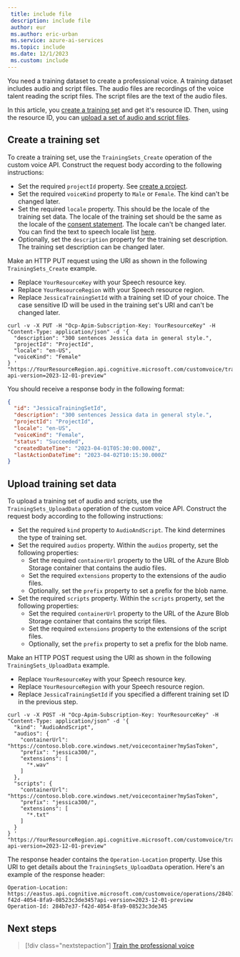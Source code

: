 ```yaml
---
 title: include file
 description: include file
 author: eur
 ms.author: eric-urban
 ms.service: azure-ai-services
 ms.topic: include
 ms.date: 12/1/2023
 ms.custom: include
---
```


You need a training dataset to create a professional voice. A training dataset includes audio and script files. The audio files are recordings of the voice talent reading the script files. The script files are the text of the audio files. 

In this article, you [create a training set](#create-a-training-set) and get it's resource ID. Then, using the resource ID, you can [upload a set of audio and script files](#upload-training-set-data).

## Create a training set

To create a training set, use the `TrainingSets_Create` operation of the custom voice API. Construct the request body according to the following instructions:

- Set the required `projectId` property. See [create a project](../../../../professional-voice-create-project.md).
- Set the required `voiceKind` property to `Male` or `Female`. The kind can't be changed later. 
- Set the required `locale` property. This should be the locale of the training set data. The locale of the training set should be the same as the locale of the [consent statement](../../../../professional-voice-create-consent.md). The locale can't be changed later. You can find the text to speech locale list [here](/azure/ai-services/speech-service/language-support?tabs=tts).
- Optionally, set the `description` property for the training set description. The training set description can be changed later.

Make an HTTP PUT request using the URI as shown in the following `TrainingSets_Create` example. 
- Replace `YourResourceKey` with your Speech resource key.
- Replace `YourResourceRegion` with your Speech resource region.
- Replace `JessicaTrainingSetId` with a training set ID of your choice. The case sensitive ID will be used in the training set's URI and can't be changed later. 

```azurecli-interactive
curl -v -X PUT -H "Ocp-Apim-Subscription-Key: YourResourceKey" -H "Content-Type: application/json" -d '{
  "description": "300 sentences Jessica data in general style.",
  "projectId": "ProjectId",
  "locale": "en-US",
  "voiceKind": "Female"
} '  "https://YourResourceRegion.api.cognitive.microsoft.com/customvoice/trainingsets/JessicaTrainingSetId?api-version=2023-12-01-preview"
```

You should receive a response body in the following format:

```json
{
  "id": "JessicaTrainingSetId",
  "description": "300 sentences Jessica data in general style.",
  "projectId": "ProjectId",
  "locale": "en-US",
  "voiceKind": "Female",
  "status": "Succeeded",
  "createdDateTime": "2023-04-01T05:30:00.000Z",
  "lastActionDateTime": "2023-04-02T10:15:30.000Z"
}
```

## Upload training set data

To upload a training set of audio and scripts, use the `TrainingSets_UploadData` operation of the custom voice API. Construct the request body according to the following instructions:

- Set the required `kind` property to `AudioAndScript`. The kind determines the type of training set. 
- Set the required `audios` property. Within the `audios` property, set the following properties:
  - Set the required `containerUrl` property to the URL of the Azure Blob Storage container that contains the audio files.
  - Set the required `extensions` property to the extensions of the audio files. 
  - Optionally, set the `prefix` property to set a prefix for the blob name. 
- Set the required `scripts` property. Within the `scripts` property, set the following properties:
  - Set the required `containerUrl` property to the URL of the Azure Blob Storage container that contains the script files.
  - Set the required `extensions` property to the extensions of the script files.
  - Optionally, set the `prefix` property to set a prefix for the blob name.

Make an HTTP POST request using the URI as shown in the following `TrainingSets_UploadData` example. 
- Replace `YourResourceKey` with your Speech resource key.
- Replace `YourResourceRegion` with your Speech resource region.
- Replace `JessicaTrainingSetId` if you specified a different training set ID in the previous step.

```azurecli-interactive
curl -v -X POST -H "Ocp-Apim-Subscription-Key: YourResourceKey" -H "Content-Type: application/json" -d '{
  "kind": "AudioAndScript",
  "audios": {
    "containerUrl": "https://contoso.blob.core.windows.net/voicecontainer?mySasToken",
    "prefix": "jessica300/",
    "extensions": [
      "*.wav"
    ]
  },
  "scripts": {
    "containerUrl": "https://contoso.blob.core.windows.net/voicecontainer?mySasToken",
    "prefix": "jessica300/",
    "extensions": [
      "*.txt"
    ]
  }
} '  "https://YourResourceRegion.api.cognitive.microsoft.com/customvoice/trainingsets/JessicaTrainingSetId:upload?api-version=2023-12-01-preview"
```

The response header contains the `Operation-Location` property. Use this URI to get details about the `TrainingSets_UploadData` operation. Here's an example of the response header:

```HTTP 201
Operation-Location: https://eastus.api.cognitive.microsoft.com/customvoice/operations/284b7e37-f42d-4054-8fa9-08523c3de345?api-version=2023-12-01-preview
Operation-Id: 284b7e37-f42d-4054-8fa9-08523c3de345
```

## Next steps

> [!div class="nextstepaction"]
> [Train the professional voice](../../../../professional-voice-train-voice.md)


